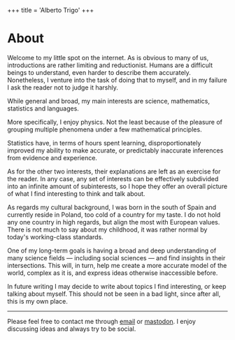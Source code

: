 +++
title  = 'Alberto Trigo'
+++

# About

Welcome to my little spot on the internet. As is obvious to many of us, introductions are rather limiting and reductionist.
Humans are a difficult beings to understand, even harder to describe them accurately.
Nonetheless, I venture into the task of doing that to myself, and in my failure I ask the reader not to judge it harshly.

While general and broad, my main interests are science, mathematics, statistics and languages.

More specifically, I enjoy physics. Not the least because of the pleasure of grouping
multiple phenomena under a few mathematical principles.

Statistics have, in terms of hours spent learning, disproportionately improved my ability to make accurate,
or predictably inaccurate inferences from evidence and experience.

As for the other two interests, their explanations are left as an exercise for the reader. In any case, any set of interests can be effectively
subdivided into an infinite amount of subinterests, so I hope they offer an overall picture of what I find interesting to think and talk about.


As regards my cultural background, I was born in the south of Spain and currently reside in Poland, too cold of a country for my taste.
I do not hold any one country in high regards, but align the most with European values.
There is not much to say about my childhood, it was rather normal by today's working-class standards.

One of my long-term goals is having a broad and deep understanding of many science fields — including social sciences —
and find insights in their intersections. This will, in turn, help me create a more accurate model of the world, complex as it is, and express
ideas otherwise inaccessible before. 

In future writing I may decide to write about topics I find interesting, or keep talking about myself. This should not be seen
in a bad light, since after all, this is my own place.

---

Please feel free to contact me through [email](mailto:contact@albertotrigo.eu) or [mastodon](https://scicomm.xyz/@tunjan). I enjoy discussing ideas and always try to be social.




